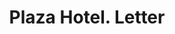 ---
doi: 10.7916/D8BV8TQ4
date_other: '1890'
date_other_textual: 1890-1899
form: correspondence
genre:
- Letters (correspondence)
name:
- Plaza Hotel
object_in_context_url: https://biggert.cul.columbia.edu/items/view/ave_biggert_01095
subject_hierarchical_geographic:
- New York, New York, United States
subject_name:
- Plaza Hotel
title: Plaza Hotel. Letter
sort_title: Plaza Hotel. Letter
call_number: ave_biggert_01095
coordinates:
- 40.71277777777778,-74.00583333333333
pid: ave_biggert_01095
identifiers: ave_biggert_01095
canvas_id: ldpd:396360
permalink: "/items/ave_biggert_01095/"
layout: iiif-image-page
---